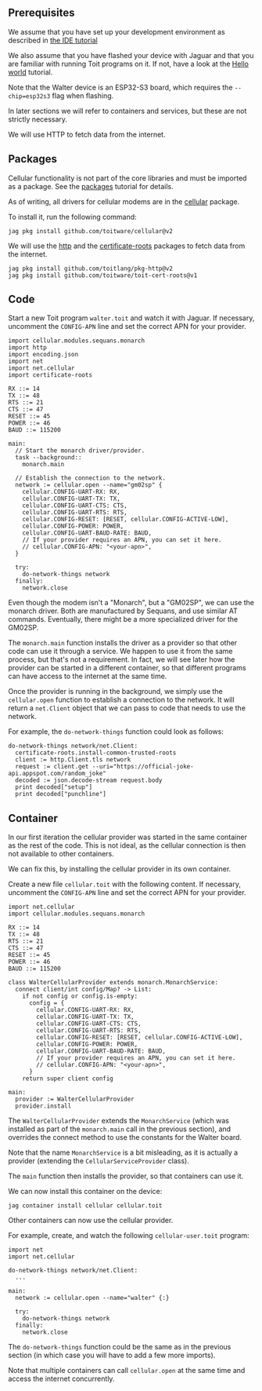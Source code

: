 ## Prerequisites

We assume that you have set up your development environment as described in
[the IDE tutorial](https://docs.toit.io/tutorials/setup/ide)

We also assume that you have flashed your device with Jaguar and that you are
familiar with running Toit programs on it. If not, have a look at the
[Hello world](https://docs.toit.io/tutorials/setup/firstprogram) tutorial.

Note that the Walter device is an ESP32-S3 board, which requires the 
`--chip=esp32s3` flag when flashing.

In later sections we will refer to containers and services, but these are not
strictly necessary.

We will use HTTP to fetch data from the internet.

## Packages

Cellular functionality is not part of the core libraries and must be imported as
a package. See the [packages](https://docs.toit.io/tutorials/setup/packages)
tutorial for details.

As of writing, all drivers for cellular modems are in the
[cellular](https://pkg.toit.io/package/github.com%2Ftoitware%2Fcellular@v2) package.

To install it, run the following command:

```
jag pkg install github.com/toitware/cellular@v2
```

We will use the
[http](https://pkg.toit.io/package/github.com%2Ftoitlang%2Fpkg-http@v2) and the 
[certificate-roots](https://pkg.toit.io/package/github.com%2Ftoitware%2Ftoit-cert-roots@v1)
packages to fetch data from the internet.

```
jag pkg install github.com/toitlang/pkg-http@v2
jag pkg install github.com/toitware/toit-cert-roots@v1
```

## Code

Start a new Toit program `walter.toit` and watch it with Jaguar. If necessary,
uncomment the `CONFIG-APN` line and set the correct APN for your provider.

```
import cellular.modules.sequans.monarch
import http
import encoding.json
import net
import net.cellular
import certificate-roots
​
RX ::= 14
TX ::= 48
RTS ::= 21
CTS ::= 47
RESET ::= 45
POWER ::= 46
BAUD ::= 115200
​
main:
  // Start the monarch driver/provider.
  task --background::
    monarch.main
​
  // Establish the connection to the network.
  network := cellular.open --name="gm02sp" {
    cellular.CONFIG-UART-RX: RX,
    cellular.CONFIG-UART-TX: TX,
    cellular.CONFIG-UART-CTS: CTS,
    cellular.CONFIG-UART-RTS: RTS,
    cellular.CONFIG-RESET: [RESET, cellular.CONFIG-ACTIVE-LOW],
    cellular.CONFIG-POWER: POWER,
    cellular.CONFIG-UART-BAUD-RATE: BAUD,
    // If your provider requires an APN, you can set it here.
    // cellular.CONFIG-APN: "<your-apn>",
  }
​
  try:
    do-network-things network
  finally:
    network.close
```

Even though the modem isn't a "Monarch", but a "GM02SP", we can use the monarch
driver. Both are manufactured by Sequans, and use similar AT commands.
Eventually, there might be a more specialized driver for the GM02SP.

The `monarch.main` function installs the driver as a provider so that other code
can use it through a service. We happen to use it from the same process, but
that's not a requirement. In fact, we will see later how the provider can be
started in a different container, so that different programs can have access to
the internet at the same time.

Once the provider is running in the background, we simply use the 
`cellular.open` function to establish a connection to the network. It will
return a `net.Client` object that we can pass to code that needs to use the
network.

For example, the `do-network-things` function could look as follows:

```
do-network-things network/net.Client:
  certificate-roots.install-common-trusted-roots
  client := http.Client.tls network
  request := client.get --uri="https://official-joke-api.appspot.com/random_joke"
  decoded := json.decode-stream request.body
  print decoded["setup"]
  print decoded["punchline"]
```

## Container

In our first iteration the cellular provider was started in the same container
as the rest of the code. This is not ideal, as the cellular connection is then
not available to other containers.

We can fix this, by installing the cellular provider in its own container.

Create a new file `cellular.toit` with the following content. If necessary,
uncomment the `CONFIG-APN` line and set the correct APN for your provider.

```
import net.cellular
import cellular.modules.sequans.monarch
​
RX ::= 14
TX ::= 48
RTS ::= 21
CTS ::= 47
RESET ::= 45
POWER ::= 46
BAUD ::= 115200
​
class WalterCellularProvider extends monarch.MonarchService:
  connect client/int config/Map? -> List:
    if not config or config.is-empty:
      config = {
        cellular.CONFIG-UART-RX: RX,
        cellular.CONFIG-UART-TX: TX,
        cellular.CONFIG-UART-CTS: CTS,
        cellular.CONFIG-UART-RTS: RTS,
        cellular.CONFIG-RESET: [RESET, cellular.CONFIG-ACTIVE-LOW],
        cellular.CONFIG-POWER: POWER,
        cellular.CONFIG-UART-BAUD-RATE: BAUD,
        // If your provider requires an APN, you can set it here.
        // cellular.CONFIG-APN: "<your-apn>",
      }
    return super client config
​
main:
  provider := WalterCellularProvider
  provider.install
```

The `WalterCellularProvider` extends the `MonarchService` (which was installed
as part of the `monarch.main` call in the previous section), and overrides the
connect method to use the constants for the Walter board.

Note that the name `MonarchService` is a bit misleading, as it is actually a
provider (extending the `CellularServiceProvider` class).

The `main` function then installs the provider, so that containers can use it.

We can now install this container on the device:

```
jag container install cellular cellular.toit
```

Other containers can now use the cellular provider.

For example, create, and watch the following `cellular-user.toit` program:

```
import net
import net.cellular
​
do-network-things network/net.Client:
  ...
​
main:
  network := cellular.open --name="walter" {:}
​
  try:
    do-network-things network
  finally:
    network.close
```

The `do-network-things` function could be the same as in the previous section
(in which case you will have to add a few more imports).

Note that multiple containers can call `cellular.open` at the same time and
access the internet concurrently.